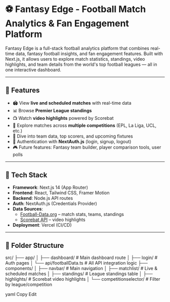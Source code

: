 # ⚽ Fantasy Edge - Football Match Analytics & Fan Engagement Platform

Fantasy Edge is a full-stack football analytics platform that combines real-time data, fantasy football insights, and fan engagement features. Built with Next.js, it allows users to explore match statistics, standings, video highlights, and team details from the world's top football leagues — all in one interactive dashboard.

---

## 🚀 Features

- 🏟️ View **live and scheduled matches** with real-time data
- 📊 Browse **Premier League standings**
- 📺 Watch **video highlights** powered by Scorebat
- 📅 Explore matches across **multiple competitions** (EPL, La Liga, UCL, etc.)
- 👥 Dive into team data, top scorers, and upcoming fixtures
- 🔐 Authentication with **NextAuth.js** (login, signup, logout)
- 🎮 Future features: Fantasy team builder, player comparison tools, user polls

---

## 🧰 Tech Stack

- **Framework**: Next.js 14 (App Router)
- **Frontend**: React, Tailwind CSS, Framer Motion
- **Backend**: Node.js API routes
- **Auth**: NextAuth.js (Credentials Provider)
- **Data Sources**:  
  - [Football-Data.org](https://www.football-data.org/) – match stats, teams, standings  
  - [Scorebat API](https://www.scorebat.com/video-api/) – video highlights
- **Deployment**: Vercel (CI/CD)

---

## 📂 Folder Structure

src/
├── app/
│ ├── dashboard/ # Main dashboard route
│ ├── login/ # Auth pages
│ └── api/footballData.ts # All API integration logic
├── components/
│ ├── navbar/ # Main navigation
│ ├── matchlist/ # Live & scheduled matches
│ ├── standings/ # League standings table
│ ├── highlights/ # Scorebat video highlights
│ └── competitionselector/ # Filter by league/competition

yaml
Copy
Edit
